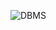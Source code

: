![DBMS](https://github.com/ShivaniNeharkar/DataBase-Management/assets/43198273/b4a5bb1d-bfee-4d3f-95ae-e4d977544a95)
